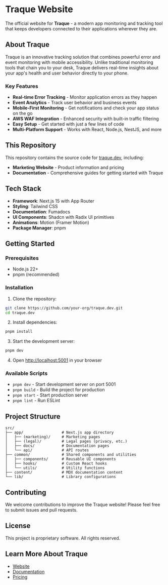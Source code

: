 # Traque Website

The official website for **Traque** - a modern app monitoring and tracking tool that keeps developers connected to their applications wherever they are.

## About Traque

Traque is an innovative tracking solution that combines powerful error and event monitoring with mobile accessibility. Unlike traditional monitoring tools that chain you to your desk, Traque delivers real-time insights about your app's health and user behavior directly to your phone.

### Key Features

- **Real-time Error Tracking** - Monitor application errors as they happen
- **Event Analytics** - Track user behavior and business events
- **Mobile-First Monitoring** - Get notifications and check your app status on the go
- **AWS WAF Integration** - Enhanced security with built-in traffic filtering
- **Easy Setup** - Get started with just a few lines of code
- **Multi-Platform Support** - Works with React, Node.js, NestJS, and more

## This Repository

This repository contains the source code for [traque.dev](https://traque.dev), including:

- **Marketing Website** - Product information and pricing
- **Documentation** - Comprehensive guides for getting started with Traque

## Tech Stack

- **Framework**: Next.js 15 with App Router
- **Styling**: Tailwind CSS
- **Documentation**: Fumadocs
- **UI Components**: Shadcn with Radix UI primitives
- **Animations**: Motion (Framer Motion)
- **Package Manager**: pnpm

## Getting Started

### Prerequisites

- Node.js 22+
- pnpm (recommended)

### Installation

1. Clone the repository:

```bash
git clone https://github.com/your-org/traque.dev.git
cd traque.dev
```

2. Install dependencies:

```bash
pnpm install
```

3. Start the development server:

```bash
pnpm dev
```

4. Open [http://localhost:5001](http://localhost:5001) in your browser

### Available Scripts

- `pnpm dev` - Start development server on port 5001
- `pnpm build` - Build the project for production
- `pnpm start` - Start production server
- `pnpm lint` - Run ESLint

## Project Structure

```
src/
├── app/                 # Next.js app directory
│   ├── (marketing)/     # Marketing pages
│   ├── (legal)/         # Legal pages (privacy, etc.)
│   ├── docs/            # Documentation pages
│   └── api/             # API routes
├── common/              # Shared components and utilities
│   ├── components/      # Reusable UI components
│   ├── hooks/           # Custom React hooks
│   └── utils/           # Utility functions
├── content/             # MDX documentation content
└── lib/                 # Library configurations
```

## Contributing

We welcome contributions to improve the Traque website! Please feel free to submit issues and pull requests.

## License

This project is proprietary software. All rights reserved.

## Learn More About Traque

- [Website](https://traque.dev)
- [Documentation](https://traque.dev/docs)
- [Pricing](https://traque.dev/pricing)
